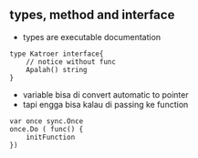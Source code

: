 ## types, method and interface
- types are executable documentation

```
type Katroer interface{
    // notice without func
    Apalah() string
}
``` 
- variable bisa di convert automatic to pointer
- tapi engga bisa kalau di passing ke function


```
var once sync.Once
once.Do ( func() {
    initFunction
})
```